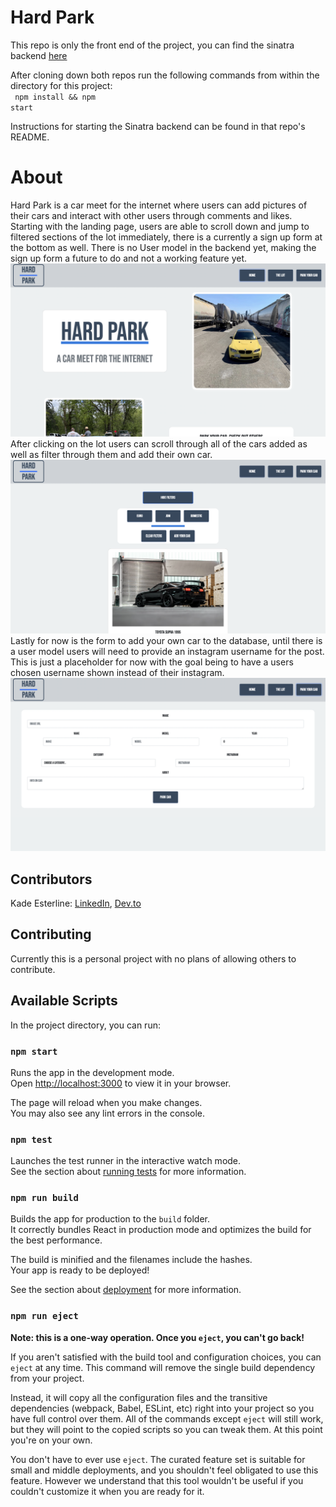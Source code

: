 # Hard Park
This repo is only the front end of the project, you can find the sinatra backend [here](https://github.com/kadeesterline/phase-3-sinatra-react-project)

After cloning down both repos run the following commands from within the directory for this project: <br />
<code> npm install && npm start </code><br />

Instructions for starting the Sinatra backend can be found in that repo's README.

# About
Hard Park is a car meet for the internet where users can add pictures of their cars and interact with other users through comments and likes. Starting with the landing page, users are able to scroll down and jump to filtered sections of the lot immediately, there is a currently a sign up form at the bottom as well. There is no User model in the backend yet, making the sign up form a future to do and not a working feature yet. <br />
![home page](./readme-photos/Screen%20Shot%202022-04-01%20at%208.40.57%20AM.png)
After clicking on the lot users can scroll through all of the cars added as well as filter through them and add their own car. <br />
![lot](./readme-photos/Screen%20Shot%202022-04-01%20at%208.41.24%20AM.png)
Lastly for now is the form to add your own car to the database, until there is a user model users will need to provide an instagram username for the post. This is just a placeholder for now with the goal being to have a users chosen username shown instead of their instagram.<br />
![park page](./readme-photos/Screen%20Shot%202022-04-01%20at%208.41.44%20AM.png)


## Contributors
Kade Esterline: [LinkedIn](https://www.linkedin.com/in/kade-esterline/), [Dev.to](https://dev.to/kadeesterline) <br />



## Contributing
Currently this is a personal project with no plans of allowing others to contribute.




## Available Scripts

In the project directory, you can run:

### `npm start`

Runs the app in the development mode.\
Open [http://localhost:3000](http://localhost:3000) to view it in your browser.

The page will reload when you make changes.\
You may also see any lint errors in the console.

### `npm test`

Launches the test runner in the interactive watch mode.\
See the section about [running tests](https://facebook.github.io/create-react-app/docs/running-tests) for more information.

### `npm run build`

Builds the app for production to the `build` folder.\
It correctly bundles React in production mode and optimizes the build for the best performance.

The build is minified and the filenames include the hashes.\
Your app is ready to be deployed!

See the section about [deployment](https://facebook.github.io/create-react-app/docs/deployment) for more information.

### `npm run eject`

**Note: this is a one-way operation. Once you `eject`, you can't go back!**

If you aren't satisfied with the build tool and configuration choices, you can `eject` at any time. This command will remove the single build dependency from your project.

Instead, it will copy all the configuration files and the transitive dependencies (webpack, Babel, ESLint, etc) right into your project so you have full control over them. All of the commands except `eject` will still work, but they will point to the copied scripts so you can tweak them. At this point you're on your own.

You don't have to ever use `eject`. The curated feature set is suitable for small and middle deployments, and you shouldn't feel obligated to use this feature. However we understand that this tool wouldn't be useful if you couldn't customize it when you are ready for it.



